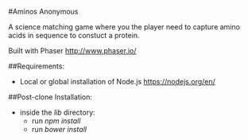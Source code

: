 #Aminos Anonymous

A science matching game where you the player need to capture amino acids in sequence to constuct a protein.

Built with Phaser http://www.phaser.io/

##Requirements:
- Local or global installation of Node.js https://nodejs.org/en/

##Post-clone Installation:
- inside the _lib_ directory:
  - run _npm install_
  - run _bower install_